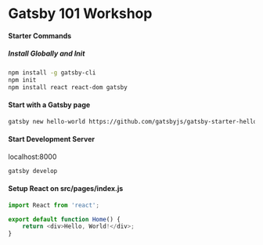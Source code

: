 # Gatsby 101 Workshop

#### Starter Commands

##### Install Globally and Init

```bash
npm install -g gatsby-cli
npm init
npm install react react-dom gatsby
```

#### Start with a Gatsby page

```bash
gatsby new hello-world https://github.com/gatsbyjs/gatsby-starter-hello-world
```

#### Start Development Server

localhost:8000

```bash
gatsby develop
```

#### Setup React on src/pages/index.js

```javascript
import React from 'react';

export default function Home() {
	return <div>Hello, World!</div>;
}
```
